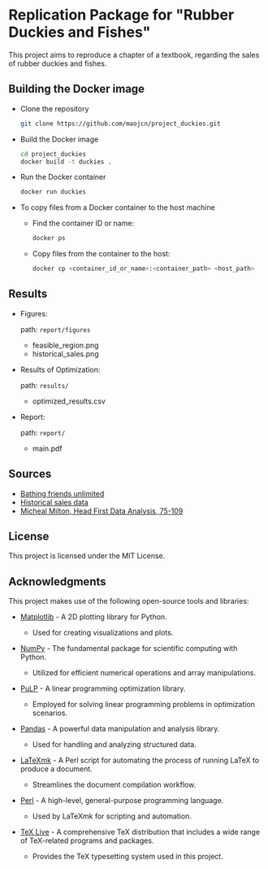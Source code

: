 # Replication Package for "Rubber Duckies and Fishes"
This project aims to reproduce a chapter of a textbook, regarding the sales of rubber duckies and fishes.

## Building the Docker image

- Clone the repository
    
    ```bash
    git clone https://github.com/maojcn/project_duckies.git
    ```

- Build the Docker image

    ```bash
    cd project_duckies
    docker build -t duckies .
    ```

- Run the Docker container

    ```bash
    docker run duckies
    ```
- To copy files from a Docker container to the host machine
    - Find the container ID or name:
        ```bash
        docker ps
        ```
    - Copy files from the container to the host:
        ```bash
        docker cp <container_id_or_name>:<container_path> <host_path>
        ```

## Results

- Figures:

    path: `report/figures`
    - feasible_region.png
    - historical_sales.png

- Results of Optimization:

    path: `results/`
    - optimized_results.csv

- Report:

    path: `report/`
    - main.pdf

## Sources

* [Bathing friends unlimited](https://resources.oreilly.com/examples/9780596153946/-/blob/master/bathing_friends_unlimited.xls)
* [Historical sales data](https://resources.oreilly.com/examples/9780596153946/-/blob/master/historical_sales_data.xls)
* [Micheal Milton, Head First Data Analysis, 75-109](https://www.oreilly.com/library/view/head-first-data/9780596806224/)

## License
This project is licensed under the MIT License.

## Acknowledgments

This project makes use of the following open-source tools and libraries:

- [Matplotlib](https://matplotlib.org/) - A 2D plotting library for Python.
  - Used for creating visualizations and plots.

- [NumPy](https://numpy.org/) - The fundamental package for scientific computing with Python.
  - Utilized for efficient numerical operations and array manipulations.

- [PuLP](https://coin-or.github.io/pulp/) - A linear programming optimization library.
  - Employed for solving linear programming problems in optimization scenarios.

- [Pandas](https://pandas.pydata.org/) - A powerful data manipulation and analysis library.
  - Used for handling and analyzing structured data.

- [LaTeXmk](https://mg.readthedocs.io/latexmk.html) - A Perl script for automating the process of running LaTeX to produce a document.
  - Streamlines the document compilation workflow.

- [Perl](https://www.perl.org/) - A high-level, general-purpose programming language.
  - Used by LaTeXmk for scripting and automation.

- [TeX Live](https://www.tug.org/texlive/) - A comprehensive TeX distribution that includes a wide range of TeX-related programs and packages.
  - Provides the TeX typesetting system used in this project.

